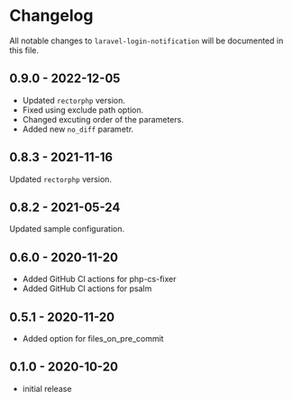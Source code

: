 # Changelog

All notable changes to `laravel-login-notification` will be documented in this file.

## 0.9.0 - 2022-12-05

* Updated `rectorphp` version.
* Fixed using exclude path option.
* Changed excuting order of the parameters.
* Added new `no_diff` parametr.

## 0.8.3 - 2021-11-16

Updated `rectorphp` version.

## 0.8.2 - 2021-05-24

Updated sample configuration.

## 0.6.0 - 2020-11-20

- Added GitHub CI actions for php-cs-fixer
- Added GitHub CI actions for psalm

## 0.5.1 - 2020-11-20

- Added option for files_on_pre_commit

## 0.1.0 - 2020-10-20

- initial release
